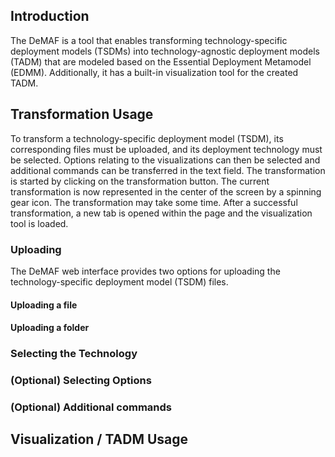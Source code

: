 ## Introduction

The DeMAF is a tool that enables transforming technology-specific deployment models (TSDMs) into technology-agnostic deployment models (TADM) that are modeled based on the Essential Deployment Metamodel (EDMM). Additionally, it has a built-in visualization tool for the created TADM.

## Transformation Usage

To transform a technology-specific deployment model (TSDM), its corresponding files must be uploaded, and its deployment technology must be selected.
Options relating to the visualizations can then be selected and additional commands can be transferred in the text field.
The transformation is started by clicking on the transformation button.
The current transformation is now represented in the center of the screen by a spinning gear icon.
The transformation may take some time.
After a successful transformation, a new tab is opened within the page and the visualization tool is loaded.

### Uploading

The DeMAF web interface provides two options for uploading the technology-specific deployment model (TSDM) files. 

#### Uploading a file

#### Uploading a folder

### Selecting the Technology

### (Optional) Selecting Options

### (Optional) Additional commands

## Visualization / TADM Usage
